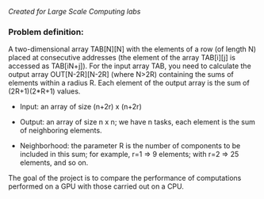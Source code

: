 *Created for Large Scale Computing labs*
### Problem definition:
A two-dimensional array TAB[N][N] with the elements of a row (of length N) placed at consecutive addresses (the element of the array TAB[i][j] is accessed as TAB[iN+j]). For the input array TAB, you need to calculate the output array OUT[N-2R][N-2R] (where N>2R) containing the sums of elements within a radius R. Each element of the output array is the sum of (2R+1)(2*R+1) values.

- Input: an array of size (n+2r) x (n+2r)

- Output: an array of size n x n; we have n tasks, each element is the sum of neighboring elements.

- Neighborhood: the parameter R is the number of components to be included in this sum; for example, r=1 => 9 elements; with r=2 => 25 elements, and so on.

The goal of the project is to compare the performance of computations performed on a GPU with those carried out on a CPU.
